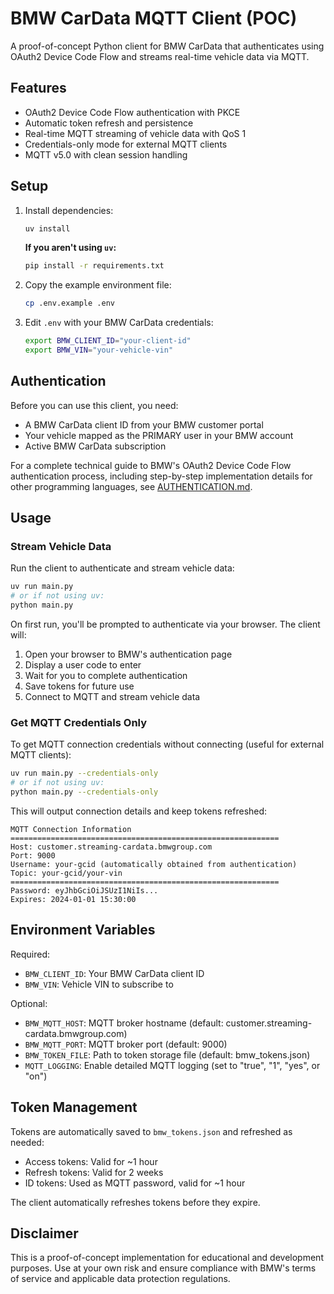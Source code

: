 # BMW CarData MQTT Client (POC)

A proof-of-concept Python client for BMW CarData that authenticates using OAuth2 Device Code Flow and streams real-time vehicle data via MQTT.

## Features

- OAuth2 Device Code Flow authentication with PKCE
- Automatic token refresh and persistence
- Real-time MQTT streaming of vehicle data with QoS 1
- Credentials-only mode for external MQTT clients
- MQTT v5.0 with clean session handling

## Setup

1. Install dependencies:
   ```bash
   uv install
   ```
   
   **If you aren't using `uv`:**
   ```bash
   pip install -r requirements.txt
   ```

2. Copy the example environment file:
   ```bash
   cp .env.example .env
   ```

3. Edit `.env` with your BMW CarData credentials:
   ```bash
   export BMW_CLIENT_ID="your-client-id"
   export BMW_VIN="your-vehicle-vin"
   ```

## Authentication

Before you can use this client, you need:
- A BMW CarData client ID from your BMW customer portal
- Your vehicle mapped as the PRIMARY user in your BMW account
- Active BMW CarData subscription

For a complete technical guide to BMW's OAuth2 Device Code Flow authentication process, including step-by-step implementation details for other programming languages, see [AUTHENTICATION.md](AUTHENTICATION.md).

## Usage

### Stream Vehicle Data

Run the client to authenticate and stream vehicle data:

```bash
uv run main.py
# or if not using uv:
python main.py
```

On first run, you'll be prompted to authenticate via your browser. The client will:
1. Open your browser to BMW's authentication page
2. Display a user code to enter
3. Wait for you to complete authentication
4. Save tokens for future use
5. Connect to MQTT and stream vehicle data

### Get MQTT Credentials Only

To get MQTT connection credentials without connecting (useful for external MQTT clients):

```bash
uv run main.py --credentials-only
# or if not using uv:
python main.py --credentials-only
```

This will output connection details and keep tokens refreshed:
```
MQTT Connection Information
============================================================
Host: customer.streaming-cardata.bmwgroup.com
Port: 9000
Username: your-gcid (automatically obtained from authentication)
Topic: your-gcid/your-vin
============================================================
Password: eyJhbGciOiJSUzI1NiIs...
Expires: 2024-01-01 15:30:00
```

## Environment Variables

Required:
- `BMW_CLIENT_ID`: Your BMW CarData client ID
- `BMW_VIN`: Vehicle VIN to subscribe to

Optional:
- `BMW_MQTT_HOST`: MQTT broker hostname (default: customer.streaming-cardata.bmwgroup.com)
- `BMW_MQTT_PORT`: MQTT broker port (default: 9000)
- `BMW_TOKEN_FILE`: Path to token storage file (default: bmw_tokens.json)
- `MQTT_LOGGING`: Enable detailed MQTT logging (set to "true", "1", "yes", or "on")

## Token Management

Tokens are automatically saved to `bmw_tokens.json` and refreshed as needed:
- Access tokens: Valid for ~1 hour
- Refresh tokens: Valid for 2 weeks  
- ID tokens: Used as MQTT password, valid for ~1 hour

The client automatically refreshes tokens before they expire.

## Disclaimer

This is a proof-of-concept implementation for educational and development purposes. Use at your own risk and ensure compliance with BMW's terms of service and applicable data protection regulations.